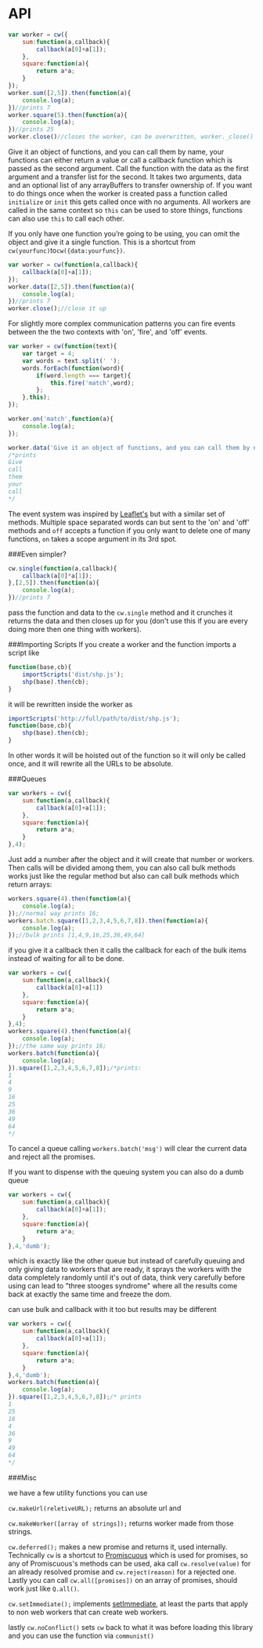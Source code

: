 API
===
```javascript
var worker = cw({
	sum:function(a,callback){
		callback(a[0]+a[1]);
	},
	square:function(a){
		return a*a;
	}
});
worker.sum([2,5]).then(function(a){
	console.log(a);
})//prints 7
worker.square(5).then(function(a){
	console.log(a);
})//prints 25
worker.close()//closes the worker, can be overwritten, worker._close() can't be.
```

Give it an object of functions, and you can call them by name, your functions can either return a value or call a callback function which is passed as the second argument.
Call the function with the data as the first argument and a transfer list for the second.
It takes two arguments, data and an optional list of any arrayBuffers to transfer ownership of.
If you want to do things once when the worker is created pass a function called `initialize` or `init` this gets called once with no arguments.  All workers are called in the same context so
`this` can be used to store things, functions can also use `this` to call each other. 

If you only have one function you’re going to be using, you can omit the object and give it a single function.  This is a shortcut from `cw(yourfunc)`to`cw({data:yourfunc})`.

```javascript
var worker = cw(function(a,callback){
	callback(a[0]+a[1]);
});
worker.data([2,5]).then(function(a){
	console.log(a);
})//prints 7
worker.close();//close it up
```

For slightly more complex communication patterns you can fire events between the the two contexts with 'on', 'fire', and 'off' events.

```javascript
var worker = cw(function(text){
	var target = 4;
	var words = text.split(' ');
	words.forEach(function(word){
		if(word.length === target){
			this.fire('match',word);
		};
	},this);
});

worker.on('match',function(a){
	console.log(a);
});

worker.data('Give it an object of functions, and you can call them by name, your functions can either return a value or call a callback function which is passed as the second argument.')
/*prints
Give
call
them
your
call
*/
```

The event system was inspired by [Leaflet's](http://leafletjs.com/reference.html#events) but with a similar set of methods. Multiple space separated words can
but sent to the 'on' and 'off' methods and `off` accepts a function if you only want to delete one of many functions, `on` takes a scope argument in its 3rd spot.

###Even simpler?
```javascript
cw.single(function(a,callback){
	callback(a[0]*a[1]);
},[2,5]).then(function(a){
	console.log(a);
})//prints 7
```

pass the function and data to the `cw.single` method and it crunches it returns the data and then closes up for you
(don't use this if you are every doing more then one thing with workers).

###Importing Scripts
If you create a worker and the function imports a script like

```javascript
function(base,cb){
	importScripts('dist/shp.js');
	shp(base).then(cb);
}
```

it will be rewritten inside the worker as 

```javascript
importScripts('http://full/path/to/dist/shp.js');
function(base,cb){
	shp(base).then(cb);
}
```

In other words it will be hoisted out of the function so it will only be called once, and it will rewrite all the URLs to be absolute.

###Queues

```javascript
var workers = cw({
	sum:function(a,callback){
		callback(a[0]+a[1]);
	},
	square:function(a){
		return a*a;
	}
},4);
```

Just add a number after the object and it will create that number or workers. Then calls will be divided among them, you can also call bulk methods works just like the regular method but also can call bulk methods which return arrays:


```javascript
workers.square(4).then(function(a){
	console.log(a);
});//normal way prints 16;
workers.batch.square([1,2,3,4,5,6,7,8]).then(function(a){
	console.log(a);
});//bulk prints [1,4,9,16,25,36,49,64]
```

if you give it a callback then it calls the callback for each of the bulk items instead of waiting for all to be done.

```javascript
var workers = cw({
	sum:function(a,callback){
		callback(a[0]+a[1])
	},
	square:function(a){
		return a*a;
	}
},4);
workers.square(4).then(function(a){
	console.log(a);
});//the same way prints 16;
workers.batch(function(a){
	console.log(a);
}).square([1,2,3,4,5,6,7,8]);/*prints:
1
4
9
16
25
36
49
64
*/
```
To cancel a queue calling `workers.batch('msg')` will clear the current data and reject all the promises.

If you want to dispense with the queuing system you can also do a dumb queue

```javascript
var workers = cw({
	sum:function(a,callback){
		callback(a[0]+a[1]);
	},
	square:function(a){
		return a*a;
	}
},4,'dumb');
```

which is exactly like the other queue but instead of carefully queuing and only giving data to workers that are ready, it sprays the workers with the data completely randomly until it's out of data, think very carefully before using
can lead to "three stooges syndrome" where all the results come back at exactly the same time and freeze the dom.

can use bulk and callback with it too but results may be different

```javascript
var workers = cw({
	sum:function(a,callback){
		callback(a[0]+a[1]);
	},
	square:function(a){
		return a*a;
	}
},4,'dumb');
workers.batch(function(a){
	console.log(a);
}).square([1,2,3,4,5,6,7,8]);/* prints
1
25
16
4
36
9
49
64
*/
```

###Misc

we have a few utility functions you can use

`cw.makeUrl(reletiveURL);` returns an absolute url and

`cw.makeWorker([array of strings]);` returns worker made from those strings.

`cw.deferred();` makes a new promise and returns it, used internally. Technically `cw` is a shortcut to [Promiscuous](https://github.com/RubenVerborgh/promiscuous/) which is used for promises, so any of Promiscuous's methods can be used, aka call `cw.resolve(value)` for an already resolved promise and `cw.reject(reason)` for a rejected one. Lastly you can call `cw.all([promises])` on an array of promises, should work just like `Q.all()`.

`cw.setImmediate();` implements [setImmediate](https://github.com/NobleJS/setImmediate), at least the parts that apply to non web workers that can create web workers.

lastly `cw.noConflict()` sets `cw` back to what it was before loading this library and you can use the function via `communist()`

